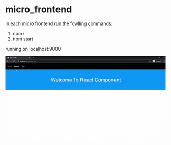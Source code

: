 # micro_frontend

In each micro frontend run the fowlling commands: 
1. npm i 
2. npm start 


running on localhost:9000


![](img/micro.gif)
